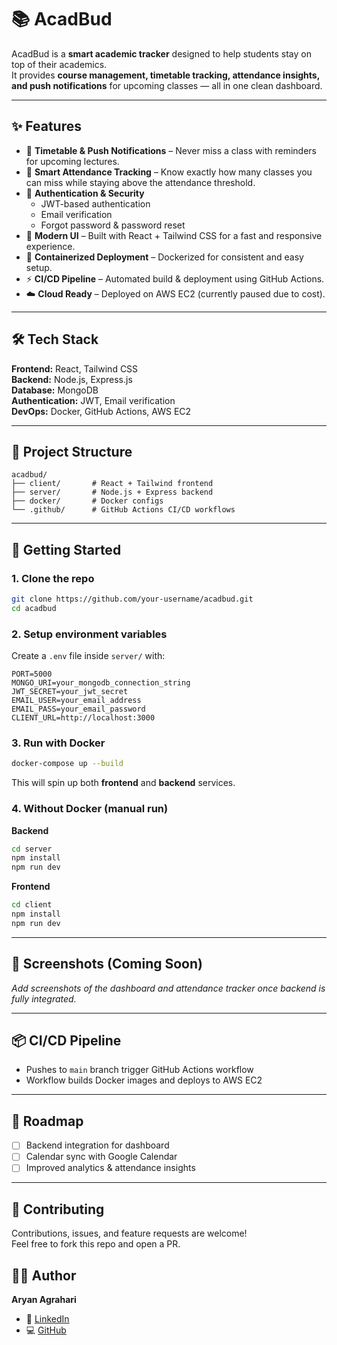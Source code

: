 # 📚 AcadBud

AcadBud is a **smart academic tracker** designed to help students stay on top of their academics.  
It provides **course management, timetable tracking, attendance insights, and push notifications** for upcoming classes — all in one clean dashboard.

---

## ✨ Features

- 📅 **Timetable & Push Notifications** – Never miss a class with reminders for upcoming lectures.
- 🎯 **Smart Attendance Tracking** – Know exactly how many classes you can miss while staying above the attendance threshold.
- 🔐 **Authentication & Security**
  - JWT-based authentication
  - Email verification
  - Forgot password & password reset
- 🎨 **Modern UI** – Built with React + Tailwind CSS for a fast and responsive experience.
- 🐳 **Containerized Deployment** – Dockerized for consistent and easy setup.
- ⚡ **CI/CD Pipeline** – Automated build & deployment using GitHub Actions.
- ☁️ **Cloud Ready** – Deployed on AWS EC2 (currently paused due to cost).

---

## 🛠️ Tech Stack

**Frontend:** React, Tailwind CSS  
**Backend:** Node.js, Express.js  
**Database:** MongoDB  
**Authentication:** JWT, Email verification  
**DevOps:** Docker, GitHub Actions, AWS EC2  

---

## 📂 Project Structure

```
acadbud/
├── client/       # React + Tailwind frontend
├── server/       # Node.js + Express backend
├── docker/       # Docker configs
└── .github/      # GitHub Actions CI/CD workflows
```

---

## 🚀 Getting Started

### 1. Clone the repo
```bash
git clone https://github.com/your-username/acadbud.git
cd acadbud
```

### 2. Setup environment variables

Create a `.env` file inside `server/` with:
```env
PORT=5000
MONGO_URI=your_mongodb_connection_string
JWT_SECRET=your_jwt_secret
EMAIL_USER=your_email_address
EMAIL_PASS=your_email_password
CLIENT_URL=http://localhost:3000
```

### 3. Run with Docker
```bash
docker-compose up --build
```

This will spin up both **frontend** and **backend** services.

### 4. Without Docker (manual run)

**Backend**
```bash
cd server
npm install
npm run dev
```

**Frontend**
```bash
cd client
npm install
npm run dev
```

---

## 📸 Screenshots (Coming Soon)
_Add screenshots of the dashboard and attendance tracker once backend is fully integrated._

---

## 📦 CI/CD Pipeline

- Pushes to `main` branch trigger GitHub Actions workflow
- Workflow builds Docker images and deploys to AWS EC2

---

## 📌 Roadmap

- [ ] Backend integration for dashboard  
- [ ] Calendar sync with Google Calendar  
- [ ] Improved analytics & attendance insights  

---

## 🤝 Contributing

Contributions, issues, and feature requests are welcome!  
Feel free to fork this repo and open a PR.


## 👨‍💻 Author

**Aryan Agrahari**  
- 💼 [LinkedIn](https://www.linkedin.com/in/valak70/)  
- 💻 [GitHub](https://github.com/valak70)  
